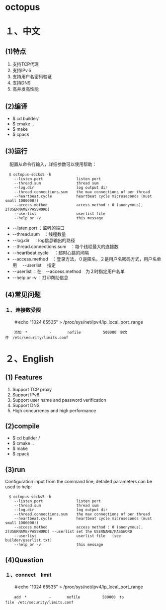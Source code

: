 # octopus
# １、中文
## (1)特点
1. 支持TCP代理
1. 支持IPv６
1. 支持用户名密码验证
1. 支持DNS
1. 高并发高性能

## (2)编译
* $ cd builder/
* $ cmake ..
* $ make
* $ cpack

## (3)运行
　配置从命令行输入，详细参数可以使用帮助：

```
　$ octopus-socks5 -h
    --listen.port               listen port      
    --thread.sum                thread sum
    --log.dir                   log output dir
    --thread.connections.sum    the max connections of per thread
    --heartbeat.cycle           heartbeat cycle microseconds (must small 1000000!)
    --access.method             access method : 0 (anonymous), 2(USERNAME/PASSWORD)
    --userlist                  userlist file 
    --help or -v                this message

```

* --listen.port  ：监听的端口
* --thread.sum　：线程数量
* --log.dir　：log信息输出的路径
* --thread.connections.sum　：每个线程最大的连接数
* --heartbeat.cycle 　：超时心跳的间隔
* --access.method　：登录方法，０是匿名，２是用户名密码方式，用户名单用　    --userlist  　指定
* --userlist  ：在　--access.method　为２时指定用户名单
* --help or -v      ：打印帮助信息

## (4)常见问题
### １、连接数受限
　　＃echo "1024 65535" > /proc/sys/net/ipv4/ip_local_port_range

        添加　*          -       nofile          500000　到文件　/etc/security/limits.conf　　



# ２、English
## (1) Features
1. Support TCP proxy
1. Support IPv6
1. Support user name and password verification
1. Support DNS
1. High concurrency and high performance

## (2)compile
* $ cd builder /
* $ cmake ..
* $ make
* $ cpack

## (3)run
  Configuration input from the command line, detailed parameters can be used to help:

```
　$ octopus-socks5 -h
    --listen.port               listen port     
    --thread.sum                thread sum
    --log.dir                   log output dir
    --thread.connections.sum    the max connections of per thread
    --heartbeat.cycle           heartbeat cycle microseconds (must small 1000000!)
    --access.method             access method : 0 (anonymous), 2(USERNAME/PASSWORD) --userlist set the USERNAME/PASSWORD
    --userlist                  userlist file   (see builder/userlist.txt)
    --help or -v                this message

```

## (4)Question
### １、connect　limit
　　＃echo "1024 65535" > /proc/sys/net/ipv4/ip_local_port_range

        add　*          -       nofile          500000　to　file　/etc/security/limits.conf　　


